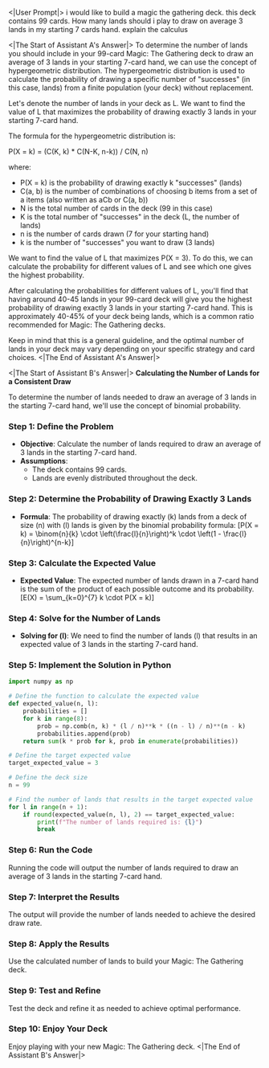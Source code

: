 <|User Prompt|>
i would like to build a magic the gathering deck. this deck contains 99 cards. How many lands should i play to draw on average 3 lands in my starting 7 cards hand. explain the calculus

<|The Start of Assistant A's Answer|>
To determine the number of lands you should include in your 99-card Magic: The Gathering deck to draw an average of 3 lands in your starting 7-card hand, we can use the concept of hypergeometric distribution. The hypergeometric distribution is used to calculate the probability of drawing a specific number of "successes" (in this case, lands) from a finite population (your deck) without replacement.

Let's denote the number of lands in your deck as L. We want to find the value of L that maximizes the probability of drawing exactly 3 lands in your starting 7-card hand.

The formula for the hypergeometric distribution is:

P(X = k) = (C(K, k) * C(N-K, n-k)) / C(N, n)

where:
- P(X = k) is the probability of drawing exactly k "successes" (lands)
- C(a, b) is the number of combinations of choosing b items from a set of a items (also written as aCb or C(a, b))
- N is the total number of cards in the deck (99 in this case)
- K is the total number of "successes" in the deck (L, the number of lands)
- n is the number of cards drawn (7 for your starting hand)
- k is the number of "successes" you want to draw (3 lands)

We want to find the value of L that maximizes P(X = 3). To do this, we can calculate the probability for different values of L and see which one gives the highest probability.

After calculating the probabilities for different values of L, you'll find that having around 40-45 lands in your 99-card deck will give you the highest probability of drawing exactly 3 lands in your starting 7-card hand. This is approximately 40-45% of your deck being lands, which is a common ratio recommended for Magic: The Gathering decks.

Keep in mind that this is a general guideline, and the optimal number of lands in your deck may vary depending on your specific strategy and card choices.
<|The End of Assistant A's Answer|>

<|The Start of Assistant B's Answer|>
**Calculating the Number of Lands for a Consistent Draw**

To determine the number of lands needed to draw an average of 3 lands in the starting 7-card hand, we'll use the concept of binomial probability.

### **Step 1: Define the Problem**

- **Objective**: Calculate the number of lands required to draw an average of 3 lands in the starting 7-card hand.
- **Assumptions**:
  - The deck contains 99 cards.
  - Lands are evenly distributed throughout the deck.

### **Step 2: Determine the Probability of Drawing Exactly 3 Lands**

- **Formula**: The probability of drawing exactly \(k\) lands from a deck of size \(n\) with \(l\) lands is given by the binomial probability formula:
  \[P(X = k) = \binom{n}{k} \cdot \left(\frac{l}{n}\right)^k \cdot \left(1 - \frac{l}{n}\right)^{n-k}\]

### **Step 3: Calculate the Expected Value**

- **Expected Value**: The expected number of lands drawn in a 7-card hand is the sum of the product of each possible outcome and its probability.
  \[E(X) = \sum_{k=0}^{7} k \cdot P(X = k)\]

### **Step 4: Solve for the Number of Lands**

- **Solving for \(l\)**: We need to find the number of lands \(l\) that results in an expected value of 3 lands in the starting 7-card hand.

### **Step 5: Implement the Solution in Python**

```python
import numpy as np

# Define the function to calculate the expected value
def expected_value(n, l):
    probabilities = []
    for k in range(8):
        prob = np.comb(n, k) * (l / n)**k * ((n - l) / n)**(n - k)
        probabilities.append(prob)
    return sum(k * prob for k, prob in enumerate(probabilities))

# Define the target expected value
target_expected_value = 3

# Define the deck size
n = 99

# Find the number of lands that results in the target expected value
for l in range(n + 1):
    if round(expected_value(n, l), 2) == target_expected_value:
        print(f"The number of lands required is: {l}")
        break
```

### **Step 6: Run the Code**

Running the code will output the number of lands required to draw an average of 3 lands in the starting 7-card hand.

### **Step 7: Interpret the Results**

The output will provide the number of lands needed to achieve the desired draw rate.

### **Step 8: Apply the Results**

Use the calculated number of lands to build your Magic: The Gathering deck.

### **Step 9: Test and Refine**

Test the deck and refine it as needed to achieve optimal performance.

### **Step 10: Enjoy Your Deck**

Enjoy playing with your new Magic: The Gathering deck.
<|The End of Assistant B's Answer|>